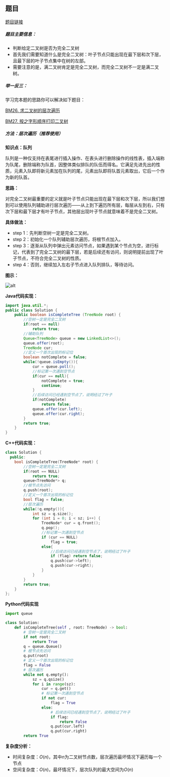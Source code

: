 ## 题目
[题目链接](https://www.nowcoder.com/practice/8daa4dff9e36409abba2adbe413d6fae?tpId=295&tqId=2299105&sourceUrl=/exam/oj&channenl=wgithub&fromPut=wgithub)

##### 题目主要信息：

- 判断给定二叉树是否为完全二叉树
- 首先我们需要知道什么是完全二叉树：叶子节点只能出现在最下层和次下层，且最下层的叶子节点集中在树的左部。
- 需要注意的是，满二叉树肯定是完全二叉树，而完全二叉树不一定是满二叉树。

##### 举一反三：

学习完本题的思路你可以解决如下题目：

[BM26. 求二叉树的层次遍历](https://www.nowcoder.com/practice/04a5560e43e24e9db4595865dc9c63a3?tpId=295&tqId=644)

[BM27. 按之字形顺序打印二叉树](https://www.nowcoder.com/practice/91b69814117f4e8097390d107d2efbe0?tpId=295&tqId=23454)


##### 方法：层次遍历（推荐使用）

**知识点：队列**

队列是一种仅支持在表尾进行插入操作、在表头进行删除操作的线性表，插入端称为队尾，删除端称为队首，因整体类似排队的队伍而得名。它满足先进先出的性质，元素入队即将新元素加在队列的尾，元素出队即将队首元素取出，它后一个作为新的队首。

**思路：**

对完全二叉树最重要的定义就是叶子节点只能出现在最下层和次下层，所以我们想到可以使用队列辅助进行层次遍历——从上到下遍历所有层，每层从左到右，只有次下层和最下层才有叶子节点，其他层出现叶子节点就意味着不是完全二叉树。

**具体做法：**

- step 1：先判断空树一定是完全二叉树。
- step 2：初始化一个队列辅助层次遍历，将根节点加入。
- step 3：逐渐从队列中弹出元素访问节点，如果遇到某个节点为空，进行标记，代表到了完全二叉树的最下层，若是后续还有访问，则说明提前出现了叶子节点，不符合完全二叉树的性质。
- step 4：否则，继续加入左右子节点进入队列排队，等待访问。

**图示：**

![alt](https://uploadfiles.nowcoder.com/images/20210720/397721558_1626784833699/07986E476EB2CECD3C5F81D0BCADBE12)

**Java代码实现：**
```java
import java.util.*;
public class Solution {
    public boolean isCompleteTree (TreeNode root) {
        //空树一定是完全二叉树
        if(root == null) 
            return true;
        //辅助队列
        Queue<TreeNode> queue = new LinkedList<>(); 
        queue.offer(root);
        TreeNode cur;
        //定义一个首次出现的标记位
        boolean notComplete = false;
        while(!queue.isEmpty()){
            cur = queue.poll();
            //标记第一次遇到空节点
            if(cur == null){ 
                notComplete = true;
                continue;
            }
            //后续访问已经遇到空节点了，说明经过了叶子
            if(notComplete) 
                return false;
            queue.offer(cur.left);
            queue.offer(cur.right);
        }
        return true;
    }
}
```
**C++代码实现：**
```cpp
class Solution {
  public:
    bool isCompleteTree(TreeNode* root) {
        //空树一定是完全二叉树
        if(root == NULL) 
            return true;
        queue<TreeNode*> q;
        //根节点先访问
        q.push(root); 
        //定义一个首次出现的标记位
        bool flag = false; 
        //层次遍历
        while(!q.empty()){ 
            int sz = q.size();
            for (int i = 0; i < sz; i++) {
                TreeNode* cur = q.front();
                q.pop();
                //标记第一次遇到空节点
                if (cur == NULL) 
                    flag = true; 
                else{
                    //后续访问已经遇到空节点了，说明经过了叶子
                    if (flag) return false;
                    q.push(cur->left);
                    q.push(cur->right);
                }
            }
        }
        return true;
    }
};
```
**Python代码实现**
```py
import queue

class Solution:
    def isCompleteTree(self , root: TreeNode) -> bool:
        # 空树一定是完全二叉树
        if not root:  
            return True
        q = queue.Queue()
        # 根节点先访问
        q.put(root) 
        # 定义一个首次出现的标记位
        flag = False 
        # 层次遍历
        while not q.empty(): 
            sz = q.qsize()
            for i in range(sz):
                cur = q.get()
                # 标记第一次遇到空节点
                if not cur: 
                    flag = True
                else:
                    # 后续访问已经遇到空节点了，说明经过了叶子
                    if flag:
                        return False
                    q.put(cur.left)
                    q.put(cur.right)
        return True
```

**复杂度分析：**
- 时间复杂度：$O(n)$，其中$n$为二叉树节点数，层次遍历最坏情况下遍历每一个节点
- 空间复杂度：$O(n)$，最坏情况下，层次队列的最大空间为$O(n)$